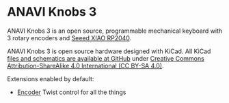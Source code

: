 # ANAVI Knobs 3

ANAVI Knobs 3 is an open source, programmable mechanical keyboard with 3 rotary encoders and [Seeed XIAO RP2040](https://www.seeedstudio.com/XIAO-RP2040-v1-0-p-5026.html).

ANAVI Knobs 3 is open source hardware designed with KiCad. All KiCad [files and schematics are available at GitHub](https://github.com/AnaviTechnology/anavi-knobs-3) under [Creative Commons Attribution-ShareAlike 4.0 International (CC BY-SA 4.0)](https://creativecommons.org/licenses/by-sa/4.0/).

Extensions enabled by default:
- [Encoder](https://github.com/KMKfw/kmk_firmware/tree/master/docs/encoder.md) Twist control for all the things

